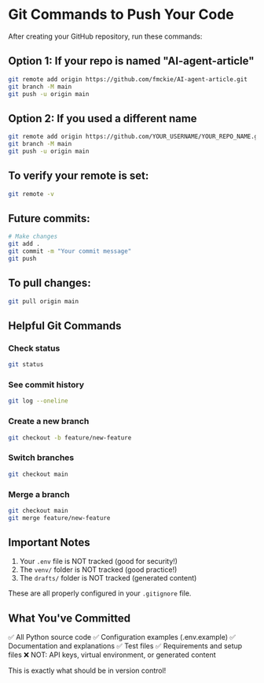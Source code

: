 # Git Commands to Push Your Code

After creating your GitHub repository, run these commands:

## Option 1: If your repo is named "AI-agent-article"
```bash
git remote add origin https://github.com/fmckie/AI-agent-article.git
git branch -M main
git push -u origin main
```

## Option 2: If you used a different name
```bash
git remote add origin https://github.com/YOUR_USERNAME/YOUR_REPO_NAME.git
git branch -M main
git push -u origin main
```

## To verify your remote is set:
```bash
git remote -v
```

## Future commits:
```bash
# Make changes
git add .
git commit -m "Your commit message"
git push
```

## To pull changes:
```bash
git pull origin main
```

## Helpful Git Commands

### Check status
```bash
git status
```

### See commit history
```bash
git log --oneline
```

### Create a new branch
```bash
git checkout -b feature/new-feature
```

### Switch branches
```bash
git checkout main
```

### Merge a branch
```bash
git checkout main
git merge feature/new-feature
```

## Important Notes

1. Your `.env` file is NOT tracked (good for security!)
2. The `venv/` folder is NOT tracked (good practice!)
3. The `drafts/` folder is NOT tracked (generated content)

These are all properly configured in your `.gitignore` file.

## What You've Committed

✅ All Python source code
✅ Configuration examples (.env.example)
✅ Documentation and explanations
✅ Test files
✅ Requirements and setup files
❌ NOT: API keys, virtual environment, or generated content

This is exactly what should be in version control!